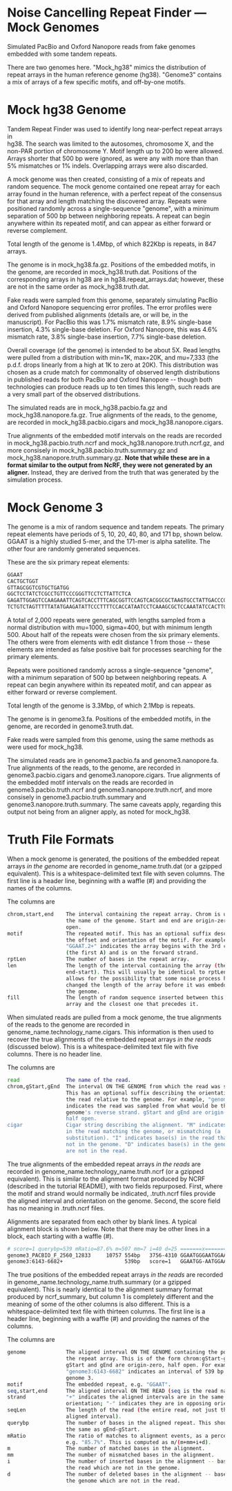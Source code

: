 # Noise Cancelling Repeat Finder &mdash; Mock Genomes

Simulated PacBio and Oxford Nanopore reads from fake genomes embedded with some
tandem repeats.

There are two genomes here. "Mock_hg38" mimics the distribution of repeat
arrays in the human reference genome (hg38). "Genome3" contains a mix of
arrays of a few specific motifs, and off-by-one motifs.

# Mock hg38 Genome

Tandem Repeat Finder was used to identify long near-perfect repeat arrays in\
hg38. The search was limited to the autosomes, chromosome X, and the non-PAR
portion of chromosome Y. Motif length up to 200 bp were allowed. Arrays shorter
that 500 bp were ignored, as were any with more than than 5% mismatches or 1%
indels. Overlapping arrays were also discarded.

A mock genome was then created, consisting of a mix of repeats and random
sequence. The mock genome contained one repeat array for each array found in
the human reference, with a perfect repeat of the consensus for that array and
length matching the discovered array. Repeats were positioned randomly across a
single-sequence "genome", with a minimum separation of 500 bp between
neighboring repeats. A repeat can begin anywhere within its repeated motif, and
can appear as either forward or reverse complement.

Total length of the genome is 1.4Mbp, of which 822Kbp is repeats, in 847 arrays.

The genome is in mock_hg38.fa.gz. Positions of the embedded motifs, in the
genome, are recorded in mock_hg38.truth.dat. Positions of the corresponding
arrays in hg38 are in hg38.repeat_arrays.dat; however, these are not in the
same order as mock_hg38.truth.dat.

Fake reads were sampled from this genome, separately simulating PacBio and
Oxford Nanopore sequencing error profiles. The error profiles were derived from
published alignments (details are, or will be, in the manuscript). For PacBio
this was 1.7% mismatch rate, 8.9% single-base insertion, 4.3% single-base
deletion. For Oxford Nanopore, this was 4.6% mismatch rate, 3.8% single-base
insertion, 7.7% single-base deletion.

Overall coverage (of the genome) is intended to be about 5X. Read lengths were
pulled from a distribution with min=1K, max=20K, and mu=7,333 (the p.d.f. drops
linearly from a high at 1K to zero at 20K). This distribution was chosen as a
crude match for commonality of observed length distributions in published reads
for both PacBio and Oxford Nanopore -- though both technologies can produce
reads up to ten times this length, such reads are a very small part of the
observed distributions.

The simulated reads are in mock_hg38.pacbio.fa.gz and mock_hg38.nanopore.fa.gz.
True alignments of the reads, to the genome, are recorded in mock_hg38.pacbio.cigars
and mock_hg38.nanopore.cigars.

True alignments of the embedded motif intervals on the reads are recorded in
mock_hg38.pacbio.truth.ncrf and mock_hg38.nanopore.truth.ncrf.gz, and more
consisely in mock_hg38.pacbio.truth.summary.gz and
mock_hg38.nanopore.truth.summary.gz. **Note that while these are in a format
similar to the output from NcRF, they were not generated by an aligner.**
Instead, they are derived from the truth that was generated by the simulation
process.


# Mock Genome 3

The genome is a mix of random sequence and tandem repeats. The primary repeat
elements have periods of 5, 10, 20, 40, 80, and 171 bp, shown below. GGAAT is a
highly studied 5-mer, and the 171-mer is alpha satellite. The other four are
randomly generated sequences.

These are the six primary repeat elements:

```bash  
GGAAT
CACTGCTGGT
GTTAGCGGTCGTGCTGATGG
GGCTCCTATCTCGCCTGTTCCCGGGTTCCTCTTATTCTCA
GAGATTGGAGTCCAAGAAATTCAGTCACCTTTCAGCGGTTCCAGTCACGGCGCTAAGTGCCTATTGACCCGCTACTGTTT
TCTGTCTAGTTTTTATATGAAGATATTCCCTTTTCCACCATAATCCTCAAAGCGCTCCAAATATCCACTTGCAGATTCTACAAAAAGAGTGTTTCCAAACTGCTCTATCAAAAGAAATGTTCAACTCTGTGAGTTGAATACACACATCACAAAGAAGTTTCTGAGAATGCT
```  

A total of 2,000 repeats were generated, with lengths sampled from a normal
distribution with mu=1000, sigma=400, but with minimum length 500. About half
of the repeats were chosen from the six primary elements. The others were from
elements with edit distance 1 from those -- these elements are intended as
false positive bait for processes searching for the primary elements.

Repeats were positioned randomly across a single-sequence "genome", with a
minimum separation of 500 bp between neighboring repeats. A repeat can begin
anywhere within its repeated motif, and can appear as either forward or reverse
complement.

Total length of the genome is 3.3Mbp, of which 2.1Mbp is repeats.

The genome is in genome3.fa. Positions of the embedded motifs, in the genome,
are recorded in genome3.truth.dat.

Fake reads were sampled from this genome, using the same methods as were used
for mock_hg38.

The simulated reads are in genome3.pacbio.fa and genome3.nanopore.fa. True
alignments of the reads, to the genome, are recorded in genome3.pacbio.cigars
and genome3.nanopore.cigars. True alignments of the embedded motif intervals on
the reads are recorded in genome3.pacbio.truth.ncrf and
genome3.nanopore.truth.ncrf, and more consisely in genome3.pacbio.truth.summary
and genome3.nanopore.truth.summary. The same caveats apply, regarding this
output not being from an aligner apply, as noted for mock_hg38.

# Truth File Formats

When a mock genome is generated, the positions of the embedded repeat arrays
*in the genome* are recorded in genome_name.truth.dat (or a gzipped equivalent).
This is a whitespace-delimited text file with seven columns. The first line is
a header line, beginning with a waffle (#) and providing the names of the
columns.

The columns are
```bash  
chrom,start,end    The interval containing the repeat array. Chrom is usually
                   the name of the genome. Start and end are origin-zero, half
                   open.
motif              The repeated motif. This has an optional suffix describing
                   the offset and orientation of the motif. For example,
                   "GGAAT.2+" indicates the array begins with the 3rd character
                   (the first A) and is on the forward strand.
rptLen             The number of bases in the repeat array.
len                The length of the interval containing the array (the same as
                   end-start). This will usually be identical to rptLen, but
                   allows for the possibility that some noise process has
                   changed the length of the array before it was embedded in
                   the genome.
fill               The length of random sequence inserted between this repeat
                   array and the closest one that precedes it.
```  

When simulated reads are pulled from a mock genome, the true alignments of the
reads to the genome are recorded in genome_name.technology_name.cigars. This
information is then used to recover the true alignments of the embedded repeat
arrays *in the reads* (discussed below). This is a whitespace-delimited text
file with five columns. There is no header line.

The columns are
```bash  
read               The name of the read.
chrom,gStart,gEnd  The interval ON THE GENOME from which the read was sampled.
                   This has an optional suffix describing the orientation of
                   the read relative to the genome. For example, "genome3-"
                   indicates the read was sampled from what would be the
                   genome's reverse strand. gStart and gEnd are origin-zero,
                   half open.
cigar              Cigar string describing the alignment. "M" indicates base(s)
                   in the read matching the genome, or mismatching (a
                   substitution). "I" indicates base(s) in the read that are
                   not in the genome. "D" indicates base(s) in the genome that
                   are not in the read.
```  

The true alignments of the embedded repeat arrays *in the reads* are recorded
in genome_name.technology_name.truth.ncrf (or a gzipped equivalent). This is
similar to the alignment format produced by NCRF (described in the tutorial
README), with two fields repurposed. First, where the motif and strand would
normally be indicated, .truth.ncrf files provide the aligned interval and
orientation on the genome. Second, the score field has no meaning in
.truth.ncrf files.

Alignments are separated from each other by blank lines. A typical alignment
block is shown below. Note that there may be other lines in a block, each
starting with a waffle (#).
```bash  
# score=1 querybp=539 mRatio=87.6% m=507 mm=7 i=40 d=25 =======x=============...
genome3_PACBIO_F_2560_12833     10757 554bp   3756-4310 GGAATGGGAATGGAATGGAAT...
genome3:6143-6682+                    539bp   score=1   GGAATGG-AATGGAATGGAAT...
```  

The true positions of the embedded repeat arrays *in the reads* are recorded in
genome_name.technology_name.truth.summary (or a gzipped equivalent). This is
nearly identical to the alignment summary format produced by ncrf_summary, but
column 1 is completely different and the meaning of some of the other columns
is also different. This is a whitespace-delimited text file with thirteen
columns. The first line is a header line, beginning with a waffle (#) and
providing the names of the columns.

The columns are
```bash  
genome             The aligned interval ON THE GENOME containing the portion of
                   the repeat array. This is of the form chrom:gStart-gEnd.
                   gStart and gEnd are origin-zero, half open. For example,
                   "genome3:6143-6682" indicates an interval of 539 bp on
                   genome 3. 
motif              The embedded repeat, e.g. "GGAAT".
seq,start,end      The aligned interval ON THE READ (seq is the read name).
strand             "+" indicates the aligned intervals are in the same
                   orientation; "-" indicates they are in opposing orientations.
seqLen             The length of the read (the entire read, not just the
                   aligned interval).
querybp            The number of bases in the aligned repeat. This should be
                   the same as gEnd-gStart.
mRatio             The ratio of matches to alignment events, as a percentage,
                   e.g. "85.7%". This is computed as m/(m+mm+i+d).
m                  The number of matched bases in the alignment.
mm                 The number of mismatched bases in the alignment.
i                  The number of inserted bases in the alignment -- bases in
                   the read which are not in the genome.
d                  The number of deleted bases in the alignment -- bases in
                   the genome which are not in the read.
```  
